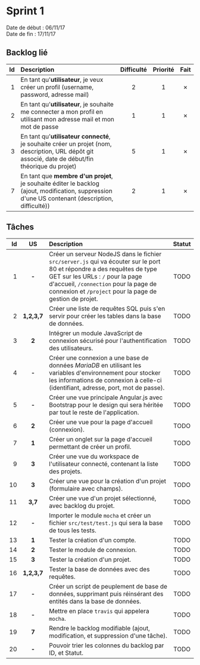 # Sprint 1

Date de début : 06/11/17  
Date de fin : 17/11/17

## Backlog lié
| Id | Description | Difficulté | Priorité | Fait |
|---:|:---|:---:|:---:|:---:|
| 1 | En tant qu'**utilisateur**, je veux créer un profil (username, password, adresse mail) | 2 | 1 | ✗ |
| 2 | En tant qu'**utilisateur**, je souhaite me connecter a mon profil en utilisant mon adresse mail et mon mot de passe | 1 | 1 | ✗ |
| 3 | En tant qu'**utilisateur connecté**, je souhaite créer un projet (nom, description, URL dépôt git associé, date de début/fin théorique du projet) | 5 | 1 | ✗ |
| 7 | En tant que **membre d'un projet**, je souhaite éditer le backlog (ajout, modification, suppression d'une US contenant (description, difficulté)) | 2 | 1 | ✗ |

## Tâches

| Id | US | Description | Statut |
|---:|:---:|:---|:---:|
| 1 | **-** | Créer un serveur NodeJS dans le fichier `src/server.js` qui va écouter sur le port 80 et répondre a des requêtes de type GET sur les URLs : `/` pour la page d'accueil, `/connection` pour la page de connexion et `/project` pour la page de gestion de projet. | TODO |
| 2 | **1,2,3,7** | Créer une liste de requêtes SQL puis s'en servir pour créer les tables dans la base de données. | TODO |
| 3 | **2** | Intégrer un module JavaScript de connexion sécurisé pour l'authentification des utilisateurs. | TODO |
| 4 | **-** | Créer une connexion a une base de données *MariaDB* en utilisant les variables d'environnement pour stocker les informations de connexion à celle-ci (identifiant, adresse, port, mot de passe). | TODO |
| 5 | **-** | Créer une vue principale Angular.js avec Bootstrap pour le design qui sera héritée par tout le reste de l'application. | TODO |
| 6 | **2** | Créer une vue pour la page d'accueil (connexion). | TODO |
| 7 | **1** | Créer un onglet sur la page d'accueil permettant de créer un profil. | TODO |
| 9 | **3** | Créer une vue du workspace de l'utilisateur connecté, contenant la liste des projets. | TODO |
| 10 | **3** | Créer une vue pour la création d'un projet (formulaire avec champs). | TODO |
| 11 | **3,7** | Créer une vue d'un projet sélectionné, avec backlog du projet. | TODO |
| 12 | **-** | Importer le module `mocha` et créer un fichier `src/test/test.js` qui sera la base de tous les tests. | TODO |
| 13 | **1** | Tester la création d'un compte. | TODO |
| 14 | **2** | Tester le module de connexion. | TODO |
| 15 | **3** | Tester la création d'un projet. | TODO |
| 16 | **1,2,3,7** | Tester la base de données avec des requêtes. | TODO |
| 17 | **-** | Créer un script de peuplement de base de données, supprimant puis réinsérant des entités dans la base de données. | TODO |
| 18 | **-** | Mettre en place `travis` qui appelera `mocha`. | TODO |
| 19 | **7** | Rendre le backlog modifiable (ajout, modification, et suppression d'une tâche). | TODO |
| 20 | **-** | Pouvoir trier les colonnes du backlog par ID, et Statut. | TODO |
